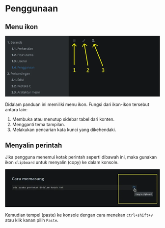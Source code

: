 # Penggunaan

## Menu ikon

![Menu panduan LangitKetujuh](../media/image/icon-docs-langitketujuh-id.webp)

Didalam panduan ini memiliki menu ikon. Fungsi dari ikon-ikon tersebut antara lain:

1. Membuka atau menutup sidebar tabel dari konten.
2. Mengganti tema tampilan.
3. Melakukan pencarian kata kunci yang dikehendaki.

## Menyalin perintah

Jika pengguna menemui kotak perintah seperti dibawah ini, maka gunakan ikon `clipboard` untuk menyalin (copy) ke dalam konsole.

![Penggunaan salinan LangitKetujuh](../media/image/copy-from-docs-langitketujuh-id.webp)

Kemudian tempel (paste) ke konsole dengan cara menekan `ctrl+shift+v` atau klik kanan pilih `Paste`.
